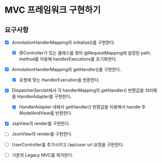 # MVC 프레임워크 구현하기

## 요구사항

- [x] AnnotationHandlerMapping의 initialize()를 구현한다.
  - [x] @Controller가 있는 클래스를 찾아 @RequestMapping에 설정된 path, method를 이용해 handlerExecutions를 초기화한다.

- [x] AnnotationHandlerMapping의 getHandler()를 구현한다.
  - [x] 요청에 맞는 HandlerExecution을 반환한다.
  
- [x] DispatcherServlet에서 각 handlerMapping의 getHandler() 반환값을 처리해줄 HandlerAdapter를 구현한다.
  - [x] HandlerAdapter 내에서 getHandler() 반환값을 이용해서 handle 후 ModelAndView를 반환한다
  
- [x] JspView의 render를 구현한다.

- [ ] JsonView의 render를 구현한다.

- [ ] UserController를 추가시키고 /api/user url 요청을 구현한다.

- [ ] 기존의 Legacy MVC를 제거한다.
  